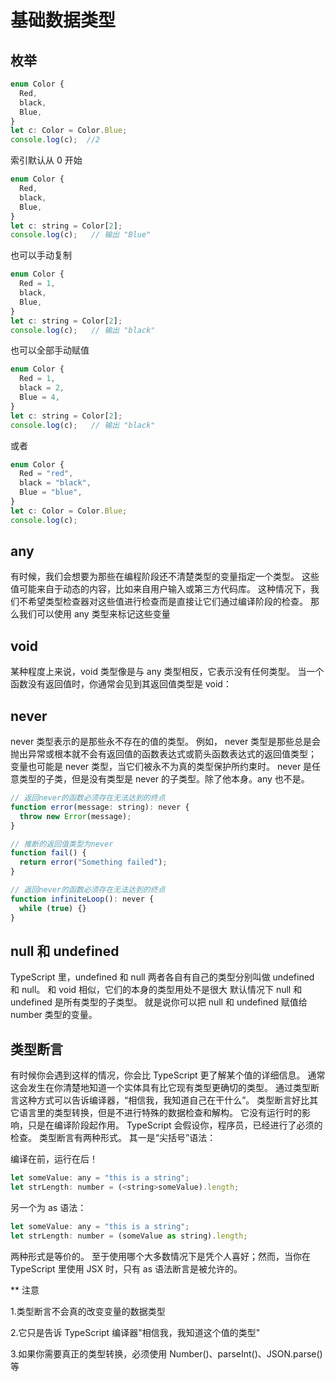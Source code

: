 # 基础数据类型

## 枚举

```js
enum Color {
  Red,
  black,
  Blue,
}
let c: Color = Color.Blue;
console.log(c);  //2

```

索引默认从 0 开始

```js
enum Color {
  Red,
  black,
  Blue,
}
let c: string = Color[2];
console.log(c);   // 输出 "Blue"

```

也可以手动复制

```js
enum Color {
  Red = 1,
  black,
  Blue,
}
let c: string = Color[2];
console.log(c);   // 输出 "black"
```

也可以全部手动赋值

```js
enum Color {
  Red = 1,
  black = 2,
  Blue = 4,
}
let c: string = Color[2];
console.log(c);   // 输出 "black"
```

或者

```js
enum Color {
  Red = "red",
  black = "black",
  Blue = "blue",
}
let c: Color = Color.Blue;
console.log(c);
```

## any

有时候，我们会想要为那些在编程阶段还不清楚类型的变量指定一个类型。 这些值可能来自于动态的内容，比如来自用户输入或第三方代码库。 这种情况下，我们不希望类型检查器对这些值进行检查而是直接让它们通过编译阶段的检查。 那么我们可以使用 any 类型来标记这些变量

## void

某种程度上来说，void 类型像是与 any 类型相反，它表示没有任何类型。 当一个函数没有返回值时，你通常会见到其返回值类型是 void：

## never

never 类型表示的是那些永不存在的值的类型。 例如， never 类型是那些总是会抛出异常或根本就不会有返回值的函数表达式或箭头函数表达式的返回值类型； 变量也可能是 never 类型，当它们被永不为真的类型保护所约束时。
never 是任意类型的子类，但是没有类型是 never 的子类型。除了他本身。any 也不是。

```js
// 返回never的函数必须存在无法达到的终点
function error(message: string): never {
  throw new Error(message);
}

// 推断的返回值类型为never
function fail() {
  return error("Something failed");
}

// 返回never的函数必须存在无法达到的终点
function infiniteLoop(): never {
  while (true) {}
}
```

## null 和 undefined

TypeScript 里，undefined 和 null 两者各自有自己的类型分别叫做 undefined 和 null。 和 void 相似，它们的本身的类型用处不是很大
默认情况下 null 和 undefined 是所有类型的子类型。 就是说你可以把 null 和 undefined 赋值给 number 类型的变量。

## 类型断言

有时候你会遇到这样的情况，你会比 TypeScript 更了解某个值的详细信息。 通常这会发生在你清楚地知道一个实体具有比它现有类型更确切的类型。
通过类型断言这种方式可以告诉编译器，“相信我，我知道自己在干什么”。 类型断言好比其它语言里的类型转换，但是不进行特殊的数据检查和解构。 它没有运行时的影响，只是在编译阶段起作用。 TypeScript 会假设你，程序员，已经进行了必须的检查。
类型断言有两种形式。 其一是“尖括号”语法：

编译在前，运行在后！

```js
let someValue: any = "this is a string";
let strLength: number = (<string>someValue).length;
```

另一个为 as 语法：

```js
let someValue: any = "this is a string";
let strLength: number = (someValue as string).length;
```

两种形式是等价的。 至于使用哪个大多数情况下是凭个人喜好；然而，当你在 TypeScript 里使用 JSX 时，只有 as 语法断言是被允许的。

\*\* 注意

1.类型断言不会真的改变变量的数据类型

2.它只是告诉 TypeScript 编译器"相信我，我知道这个值的类型"

3.如果你需要真正的类型转换，必须使用 Number()、parseInt()、JSON.parse() 等
